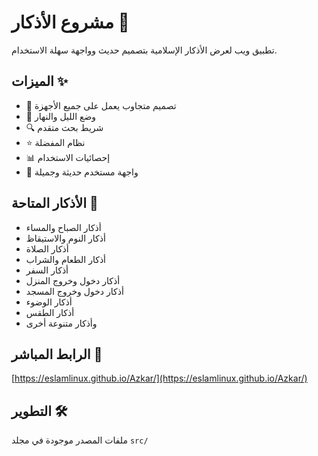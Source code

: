 # مشروع الأذكار 🕌

تطبيق ويب لعرض الأذكار الإسلامية بتصميم حديث وواجهة سهلة الاستخدام.

## الميزات ✨

- 📱 تصميم متجاوب يعمل على جميع الأجهزة
- 🌙 وضع الليل والنهار
- 🔍 شريط بحث متقدم
- ⭐ نظام المفضلة
- 📊 إحصائيات الاستخدام
- 🎨 واجهة مستخدم حديثة وجميلة

## الأذكار المتاحة 📖

- أذكار الصباح والمساء
- أذكار النوم والاستيقاظ
- أذكار الصلاة
- أذكار الطعام والشراب
- أذكار السفر
- أذكار دخول وخروج المنزل
- أذكار دخول وخروج المسجد
- أذكار الوضوء
- أذكار الطقس
- وأذكار متنوعة أخرى

## الرابط المباشر 🔗

[https://eslamlinux.github.io/Azkar/](https://eslamlinux.github.io/Azkar/)

## التطوير 🛠️

ملفات المصدر موجودة في مجلد `src/`